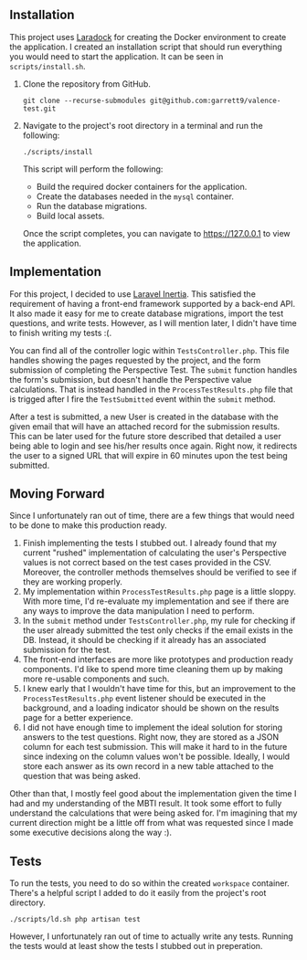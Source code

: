 ## Installation

This project uses [Laradock](https://laradock.io/) for creating the Docker environment to create the application. I created an installation script that should run everything you would need to start the application. It can be seen in `scripts/install.sh`.

1. Clone the repository from GitHub.
    ```
    git clone --recurse-submodules git@github.com:garrett9/valence-test.git 
    ```
1. Navigate to the project's root directory in a terminal and run the following:
    ```
    ./scripts/install
    ```
    This script will perform the following:
    - Build the required docker containers for the application.
    - Create the databases needed in the `mysql` container.
    - Run the database migrations.
    - Build local assets.

    Once the script completes, you can navigate to https://127.0.0.1 to view the application.

## Implementation
For this project, I decided to use [Laravel Inertia](https://inertiajs.com/). This satisfied the requirement of having a front-end framework supported by a back-end API. It also made it easy for me to create database migrations, import the test questions, and write tests. However, as I will mention later, I didn't have time to finish writing my tests :(.

You can find all of the controller logic within `TestsController.php`. This file handles showing the pages requested by the project, and the form submission of completing the Perspective Test. The `submit` function handles the form's submission, but doesn't handle the Perspective value calculations. That is instead handled in the `ProcessTestResults.php` file that is trigged after I fire the `TestSubmitted` event within the `submit` method.

After a test is submitted, a new User is created in the database with the given email that will have an attached record for the submission results. This can be later used for the future store described that detailed a user being able to login and see his/her results once again. Right now, it redirects the user to a signed URL that will expire in 60 minutes upon the test being submitted.

## Moving Forward
Since I unfortunately ran out of time, there are a few things that would need to be done to make this production ready.
1. Finish implementing the tests I stubbed out. I already found that my current "rushed" implementation of calculating the user's Perspective values is not correct based on the test cases provided in the CSV. Moreover, the controller methods themselves should be verified to see if they are working properly.
1. My implementation within `ProcessTestResults.php` page is a little sloppy. With more time, I'd re-evaluate my implementation and see if there are any ways to improve the data manipulation I need to perform.
1. In the `submit` method under `TestsController.php`, my rule for checking if the user already submitted the test only checks if the email exists in the DB. Instead, it should be checking if it already has an associated submission for the test.
1. The front-end interfaces are more like prototypes and production ready components. I'd like to spend more time cleaning them up by making more re-usable components and such.
1. I knew early that I wouldn't have time for this, but an improvement to the `ProcessTestResults.php` event listener should be executed in the background, and a loading indicator should be shown on the results page for a better experience.
1. I did not have enough time to implement the ideal solution for storing answers to the test questions. Right now, they are stored as a JSON column for each test submission. This will make it hard to in the future since indexing on the column values won't be possible. Ideally, I would store each answer as its own record in a new table attached to the question that was being asked.

Other than that, I mostly feel good about the implementation given the time I had and my understanding of the MBTI result. It took some effort to fully understand the calculations that were being asked for. I'm imagining that my current direction might be a little off from what was requested since I made some executive decisions along the way :).

## Tests
To run the tests, you need to do so within the created `workspace` container. There's a helpful script I added to do it easily from the project's root directory.
```
./scripts/ld.sh php artisan test
```

However, I unfortunately ran out of time to actually write any tests. Running the tests would at least show the tests I stubbed out in preperation.
